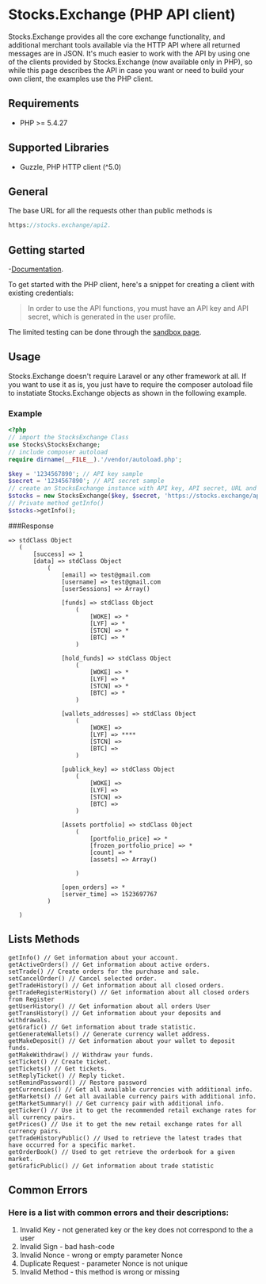# Stocks.Exchange (PHP API client)
Stocks.Exchange provides all the core exchange functionality, and additional merchant tools available via the HTTP API where all returned messages are in JSON. It's much easier to work with the API by using one of the clients provided by Stocks.Exchange (now available only in PHP), so while this page describes the API in case you want or need to build your own client, the examples use the PHP client.
## Requirements
- PHP >= 5.4.27
## Supported Libraries
- Guzzle, PHP HTTP client (^5.0)

## General
The base URL for all the requests other than public methods is 
```php
https://stocks.exchange/api2.
```

## Getting started
-[Documentation](http://help.stocks.exchange/api-integration).

To get started with the PHP client, here's a snippet for creating a client with existing credentials:
> In order to use the API functions, you must have an API key and API secret, which is generated in the user profile.

The limited testing can be done through the [sandbox page](https://stocks.exchange/testapi). 

## Usage
Stocks.Exchange doesn't require Laravel or any other framework at all. If you want to use it as is, you just have to require the composer autoload file to instatiate Stocks.Exchange objects as shown in the following example.
### Example
```php
<?php
// import the StocksExchange Class
use Stocks\StocksExchange;
// include composer autoload
require dirname(__FILE__).'/vendor/autoload.php';

$key = '1234567890'; // API key sample
$secret = '1234567890'; // API secret sample
// create an StocksExchange instance with API key, API secret, URL and DEBUG
$stocks = new StocksExchange($key, $secret, 'https://stocks.exchange/api2', false);
// Private method getInfo()
$stocks->getInfo();

```
###Response
```
=> stdClass Object
   (
       [success] => 1
       [data] => stdClass Object
           (
               [email] => test@gmail.com
               [username] => test@gmail.com
               [userSessions] => Array()
   
               [funds] => stdClass Object
                   (
                       [WOKE] => *
                       [LYF] => *
                       [STCN] => *
                       [BTC] => *
                   )
   
               [hold_funds] => stdClass Object
                   (
                       [WOKE] => *
                       [LYF] => *
                       [STCN] => *
                       [BTC] => *
                   )
   
               [wallets_addresses] => stdClass Object
                   (
                       [WOKE] => 
                       [LYF] => ****
                       [STCN] => 
                       [BTC] => 
                   )
   
               [publick_key] => stdClass Object
                   (
                       [WOKE] => 
                       [LYF] => 
                       [STCN] => 
                       [BTC] => 
                   )
   
               [Assets portfolio] => stdClass Object
                   (
                       [portfolio_price] => *
                       [frozen_portfolio_price] => *
                       [count] => *
                       [assets] => Array()
   
                   )
   
               [open_orders] => *
               [server_time] => 1523697767
           )
   
   )
```
## Lists Methods
```
getInfo() // Get information about your account.
getActiveOrders() // Get information about active orders.
setTrade() // Create orders for the purchase and sale.            
setCancelOrder() // Cancel selected order.
getTradeHistory() // Get information about all closed orders.
getTradeRegisterHistory() // Get information about all closed orders from Register
getUserHistory() // Get information about all orders User 
getTransHistory() // Get information about your deposits and withdrawals.
getGrafic() // Get information about trade statistic.
getGenerateWallets() // Generate currency wallet address.
getMakeDeposit() // Get information about your wallet to deposit funds.
getMakeWithdraw() // Withdraw your funds.
setTicket() // Create ticket.
getTickets() // Get tickets.
setReplyTicket() // Reply ticket.
setRemindPassword() // Restore password
getCurrencies() // Get all available currencies with additional info.
getMarkets() // Get all available currency pairs with additional info.
getMarketSummary() // Get currency pair with additional info.
getTicker() // Use it to get the recommended retail exchange rates for all currency pairs.
getPrices() // Use it to get the new retail exchange rates for all currency pairs.
getTradeHistoryPublic() // Used to retrieve the latest trades that have occurred for a specific market. 
getOrderBook() // Used to get retrieve the orderbook for a given market.
getGraficPublic() // Get information about trade statistic
```
## Common Errors
### Here is a list with common errors and their descriptions:
  1.    Invalid Key - not generated key or the key does not correspond to the a user
  2.    Invalid Sign - bad hash-code
  3.    Invalid Nonce - wrong or empty parameter Nonce
  4.    Duplicate Request - parameter Nonce is not unique
  5.    Invalid Method - this method is wrong or missing  	
